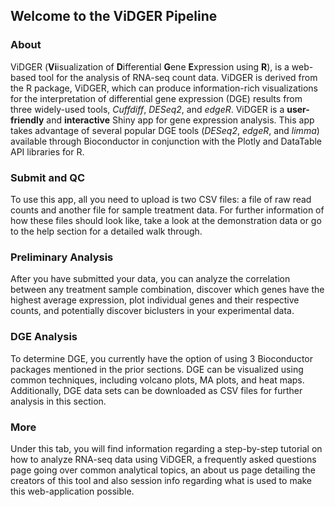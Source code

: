 ## Welcome to the ViDGER Pipeline

### About
ViDGER (**Vi**isualization of **D**ifferential **G**ene **E**xpression using **R**), is a web-based tool for the analysis of RNA-seq count data. ViDGER is derived from the R package, ViDGER, which can produce information-rich visualizations for the interpretation of differential gene expression (DGE) results from three widely-used tools, *Cuffdiff*, *DESeq2*, and *edgeR*. ViDGER is a **user-friendly** and **interactive** Shiny app for gene expression analysis. This app takes advantage of several popular DGE tools (*DESeq2*, *edgeR*, and *limma*) available through Bioconductor in conjunction with the Plotly and DataTable API libraries for R.

### Submit and QC
To use this app, all you need to upload is two CSV files: a file of raw read counts and another file for sample treatment data. For further information of how these files should look like, take a look at the demonstration data or go to the help section for a detailed walk through.

### Preliminary Analysis
After you have submitted your data, you can analyze the correlation between any treatment sample combination, discover which genes have the highest average expression, plot individual genes and their respective counts, and potentially discover biclusters in your experimental data.

### DGE Analysis
To determine DGE, you currently have the option of using 3 Bioconductor packages mentioned in the prior sections. DGE can be visualized using common techniques, including volcano plots, MA plots, and heat maps. Additionally, DGE data sets can be downloaded as CSV files for further analysis in this section.

### More
Under this tab, you will find information regarding a step-by-step tutorial on how to analyze RNA-seq data using ViDGER, a frequently asked questions page going over common analytical topics, an about us page detailing the creators of this tool and also session info regarding what is used to make this web-application possible.
